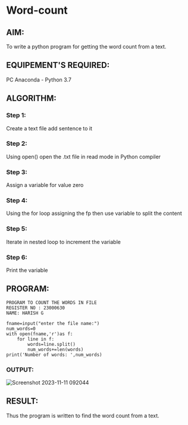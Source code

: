 # Word-count
## AIM:
To write a python program for getting the word count from a text.
## EQUIPEMENT'S REQUIRED: 
PC
Anaconda - Python 3.7
## ALGORITHM: 
### Step 1:
Create a text file add sentence to it

### Step 2: 
Using open() open the .txt file in read mode in Python compiler
 
### Step 3:
Assign a variable for value zero

### Step 4:  
Using the for loop assigning the fp then use variable to split the content

### Step 5:
Iterate in nested loop to increment the variable

### Step 6: 
Print the variable

## PROGRAM:
```
PROGRAM TO COUNT THE WORDS IN FILE
REGISTER NO : 23000630
NAME: HARISH G

fname=input("enter the file name:")
num_words=0
with open(fname,'r')as f:
    for line in f:
        words=line.split()
        num_words+=len(words)
print('Number of words: ',num_words)   
```

### OUTPUT:

![Screenshot 2023-11-11 092044](https://github.com/Harish2404lll/Word-count/assets/141472096/8f275880-736e-4b1e-a40a-0b1dacda99ec)



## RESULT:
Thus the program is written to find the word count from a text.
